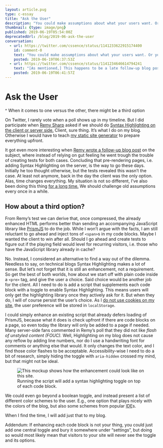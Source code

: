 ```yaml
---
layout: article.pug
type: c-essay
title: "Ask the User"
description: "You could make assumptions about what your users want. Or you could just ask them."
thumbnail: {type: image/png}
published: 2019-06-19T05:54:00Z
deprecatedUrl: /blog/2019-06-ask-the-user
conversation:
  - url: https://twitter.com/cssence/status/1141233622915174400
    id: comment-0
    text: "You could make assumptions about what your users want. Or you could just ask them.<br>[cssence.com/blog/2019-06-ask-the-user](/2019/ask-the-user/)"
    posted: 2019-06-19T06:37:53Z
  - url: https://twitter.com/cssence/status/1141234646614794241
    text: "[As mentioned,] This happens to be a late follow-up blog post on this excellent article by [@rem](https://twitter.com/rem) [remysharp.com/2019/04/09/code-highlighting-server-or-client](https://remysharp.com/2019/04/09/code-highlighting-server-or-client)"
    posted: 2019-06-19T06:41:57Z
---
```


# Ask the User
^ When it comes to one versus the other, there might be a third option

On Twitter, I rarely vote when a poll shows up in my timeline. But I did participate when [Remy Sharp](https://twitter.com/rem) asked if we should do [Syntax Highlighting on the client or server side.](https://twitter.com/rem/status/1112821258259922950) Client, sure thing. It’s what I do on my blog. Otherwise I would have to teach [my static site generator](/2017/on-using-static-site-generators/) to prepare everything upfront.

It got even more interesting when [Remy wrote a follow-up blog post](https://remysharp.com/2019/04/09/code-highlighting-server-or-client) on the subject, where instead of relying on gut feeling he went trough the trouble of creating tests for both cases. Concluding that pre-rendering pages, i.e. adding Syntax Highlighting on the server, is the way to go these days. Initially he too thought otherwise, but the tests revealed this wasn’t the case. At least not anymore, back in the day the client was the only option. Alas, time changes everything. My situation is not so different, I’ve also been doing this thing [for a long time.](/2017/being-online-for-20-years/) We should challenge old assumptions every once in a while.

## How about a third option?

From Remy’s test we can derive that, once compressed, the already enhanced HTML performs better than sending an accompanying JavaScript library like [PrismJS](https://prismjs.com/) to do the job. While I won’t argue with the facts, I am still reluctant to go ahead and inject tons of `<span>`s in my code blocks. Maybe I wanted the client to win after all. Should I go ahead and create tests to figure out if the playing field would level for recurring visitors, i.e. those who have the JavaScript library already in cache?

No. Instead, I considered an alternative to find a way out of the dilemma. Needless to say, on technical blogs Syntax Highlighting makes a lot of sense. But let’s not forget that it is still an enhancement, not a requirement. So get the best of both worlds, how about we start off with plain code inside a `<pre>` tag, and give the user a choice. Said choice would be another job for the client. All I need to do is add a script that supplements each code block with a toggle to enable Syntax Highlighting. This means users will only get the highlighting library once they actively ask for it. But when they do, I will of course persist the user’s choice. As I [do not use cookies on my site](/about/privacy/), the user preference will be stored in `localStorage`.

I could simply enhance an existing script that already defers loading of PrismJS, because what it does is check upfront if there are code blocks on a page, so even today the library will only be added to a page if needed. Many server-side fans commented in Remy’s poll that they did not like _flash of unstyled content (FOUC)._ Well, Highlighting on my blog does not cause any reflow by adding line numbers, nor do I use a handwriting font for comments or anything else that would. It only changes the text color, and I find those color flashes to be acceptable. Accessibility-wise I need to do a bit of research, simply hiding the toggle with `aria-hidden` crossed my mind, but that might not be ideal.

<figure class="standout"><img src="/2019/ask-the-user/syntax-highlighting.png" alt="This mockup shows how the enhancement could look like on this site."><figcaption>Running the script will add a syntax highlighting toggle on top of each code block.</figcaption></figure>

We could even go beyond a boolean toggle, and instead present a list of different color schemes to the user. E.g., one option that plays nicely with the colors of the blog, but also some schemes from popular <abbr title="Integrated Development Environment">IDE</abbr>s.

When I find the time, I will add just that to my blog.

Addendum: If enhancing each code block is not your thing, you could just add one central toggle and bury it somewhere under “settings”, but doing so would most likely mean that visitors to your site will never see the toggle and its options.
